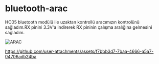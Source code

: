 # bluetooth-arac
HC05 bluetooth modülü ile uzaktan kontrollü aracımızın kontrolünü sağladım.RX pinini 3.3V'a indirerek RX pininin çalışma aralığına gelmesini sağladım.

![ARAC](https://github.com/user-attachments/assets/93e62195-1ee8-4e4d-8035-06dca99be418)


https://github.com/user-attachments/assets/f7bbb3d7-7baa-4666-a5a7-04706adb24ba


